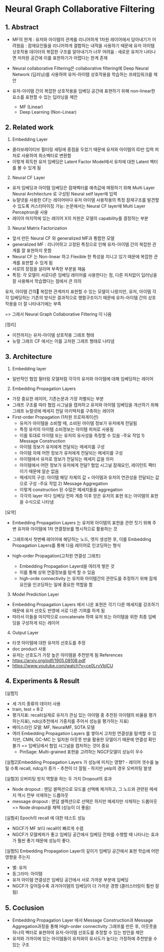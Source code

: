 
# Neural Graph Collaborative Filtering

## 1. Abstract
- MF의 한계
: 유저와 아이템의 관계를 리니어하게 1차원 레이어에서 담아내기가 어려웠음
: 잠재요인들을 리니어하게 결합하는 내적을 사용하기 때문에 유저 아이템 상호작용 데이터의 복잡한 구조를 알아내기가 너무 어려움
: 새로운 유저가 나타나면 저차원 공간에 이를 표현하기가 어렵다는 한계 존재

- Neural collaborative Filtering은 collaborative filtering에 Deep Neural Network (딥러닝)를 사용하여 유저-아이템 상호작용을 학습하는 프레임워크를 제안
- 유저-아이템 간의 복잡한 상호작용을 임베딩 공간에 표현하기 위해 non-linear한 요소를 표현할 수 있는 딥러닝을 제안
	-	MF (Linear)
	-	Deep Learning (Non-Linear)

## 2. Related work
1) Embedding Layer
- 콜라보레이티브 필터링 세팅에 중점을 두었기 때문에 유저와 아이템의 ID만 입력 피처로 사용하여 희소벡터로 변환함
-  이렇게 획득한 유저 임베딩은 Latent Factor Model에서 유저에 대한 Latent 벡터를 볼 수 있게 됨
2) Neural CF Layer
- 유저 임베딩과 아이템 임베딩은 잠재벡터를 예측값에 매핑하기 위해 Multi Layer Neural Architecture 로 구성된 Neural self layer에 입력
- 뉴럴넷을 사용한 CF는 레이어마다 유저 아이템 사용작용의 특정 잠재구조를 발견할 수 있도록 커스터마이징 가능: 논문에서는 Neural CF layer에 Multi Layer Perceptron을 사용
- 레이어 마지막에 있는 레이어 X의 차원은 모델의 capability를 결정하는 부분
3) Neural Matrix Factorization
- 앞서 만든 Neural CF 와 generalized MF과 통합한 모델
- generalized MF : 리니어하고 고정된 특징으로 인해 유저-아이템 간의 복잡한 관계를 잘 표현하지 못함
- Neural CF 는 Non-linear 하고 Flexible 한 특성을 지니고 있기 때문에 복잡한 관계를 표현할 수 있게 됨
- 서로의 장점을 살리며 부족한 부분을 채움
- 특징: 각 모델이 서로다른 임베딩 레이어를 사용한다는 점, 다른 피처없이 딥러닝을 잘 사용해서 학습했다는 점에서 큰 의의

유저, 아이템 간의 복잡한 관계까지 표현할 수 있는 모델이 나왔지만, 유저, 아이템 각각 임베딩하는 기존의 방식은 결과적으로 행렬구조이기 때문에 유저-아이템 간의 상호작용을 더 잘 나타내기에는 부족

=> 그래서 Neural Graph Collaborative Filtering 이 나옴

[정리]
- 이전까지는 유저-아이템 상호작용 그래프 형태
- 뉴럴 그래프 CF 에서는 이를 고차원 그래프 형태로 나타냄 

## 3. Architecture
1) Embedding layer
- 일반적인 협업 필터링 모델처럼 각각의 유저와 아이템에 대해 임베딩하는 레이어
2) Embedding Propagation Layers
- 가장 중요한 레이어, 기존논문과 가장 차별되는 부분
- 그래프 구조를 따라 협업 시그널을 캡처하고 유저와 아이템 임베딩을 개선하기 위해 그래프 뉴럴넷에 메세지 전달 아키텍처를 구축하는 레이어
- First-order Propagation (1차원 프로파게이션)
	- 유저가 아이템을 소비할 때, 소비된 아이템 정보가 유저에게 전달됨
	- 특정 유저의 아이템 소비정보는 아이템 피처로 사용됨
	- 이를 토대로 아이템 또는 유저의 유사성을 측정할 수 있음
-주요 작업 1) Message Construction
	- 아이템 정보가 유저에게 전달되는 메세지를 구성
	- 아이템 자체 어떤 정보가 유저에게 전달되는 메세지를 구성
	- 아이템에서 유저로 정보가 전달되는 메세지 값을 의미
	- 아이템에서 어떤 정보가 유저에게 전달? 협업 시그널 잠재요인, 레이턴트 팩터이기 때문에 알순 없음
	- 메세지의 구성: 아이템 해당 자체의 값 +  아이템과 유저의 연관성을 전달되는 값으로 구성
-주요 작업 2) Message Aggregation
	- 이렇게 construction 된 수많은 메세지들을 aggregation
	- 각각의 layer 마다 임베딩 전파 계층 이후 얻은 유저의 표현 또는 아이템의 표현을 수식으로 나타냄

[요약] 
- Embedding Propagation Layers 는 유저와 아이템의 표현을 관련 짓기 위해 주변 유저와 아이템에 1차 연결정보를 명시적으로 활용하는 것
- 그래프에서 첫번째 레이어에 해당하는 노드, 엣지 생성한 후, 이를 Embedding Propagation Layers를 통해 다음 레이어로 인코딩하는 형식

- high-order Propagation(고차원 연결성 그래프)
	-	Embedding Propagation Layerd을 여러개 쌓은 것
	-	이를 통해 상위 연결정보를 탐색 할 수 있음
	-	high-orde connectivity 는 유저와 아이템간의 관련도를 추정하기 위해 잠재요인을 인코딩하는 일에 중요한 역할을 함

3) Model Prediction Layer
- Embedding Propagation Layers 에서 나온 표현은 각기 다른 메세지를 강조하기 때문에 유저 선호도 반영에 서로 다른 기여를 하게 됨
- 따라서 이들을 마지막으로 concatenate 하여 유저 또는 아이템을 위한 최종 임베딩을 구성하게 되는 레이어

4) Output Layer
- 타겟 아이템에 대한 유저의 선호도를 추정
- doc product 사용
- 유저는 선호도가 가장 높은 아이템을 추천받게 됨
References
- https://arxiv.org/pdf/1905.08108.pdf
- https://www.youtube.com/watch?v=ce0LrvVblCU

## 4. Experiments & Result
[실험1]
- 세 가지 종류의 데이터 사용
- train, test = 8:2
- 평가지표: recall(실제로 유저가 관심 있는 아이템 중 추천된 아이템의 비율을 평가하는지표), ndcj(추천에서 가중치를 주어서 성능을 평가하는 지표)
-  베이스라인 모델: MF, NeuralMF, SOTA 모델
- 여러 Embedding Propagation Layers 를 쌓아서 고차원 연결성을 탐색할 수 있지만, CMN, GC-MC 는 일차원 아웃풋 만을 활용한 모델이기 때문에 연결성 확인 불가 => 임베딩에서 협업 시그널을 캡처하는 것이 중요
	- PinSage: Multi-grained 표현을 고려하는 NGCF모델이 성능이 우수

[실험2]Embedding Propagation Layers 가 성능에 미치는 영향?
	- 레이어 갯수를 늘릴 수록 recall, ndcg가 증가
	- 추천이 더 잘됨
	- 하지만 yelp의 경우 오버피팅 발생
	 
[실험3] 오버피팅 방지 역할을 하는 두 가지 Dropout의 효과
- Node dropout : 렌담 셀렉션으로 모드를 선택해 제거하고, 그 노드와 관련된 메세지 역시 전부 삭제하는 드롭아웃
- message dropout : 랜덤 셀렉션으로 선택은 하지만 메세지만 삭제하는 드롭아웃
=> Node dropout을 채택 (성능이 더 좋음)

[실험4] Epoch의 recall 에 대한 테스트 성능
- NGCF가 MF 보다 recall이  빠르게 수렴
- NGCF가 모델케파가 좋고 임베딩 공간에서 임베딩 전파를 수행할 때 나타나는 효과가 훨씬 좋기 때문에 성능이 좋다.

[실험5] Embedding Propagation Layer의 깊이가 임베딩 공간에서 표현 학습에 어떤 영향을 주는지
- 별: 유저
- 동그라미: 아이템
- 유저 아이템 연결성은 임베딩 공간에서 서로 가까운 부분에 임베딩
- NGCF가 깊어질수록 과거아이템의 임베딩이 더 가까운 경향 (클러스터링이 훨씬 잘됨)

## 5. Coclusion
- Embedding Propagation Layer 에서 Message Construction과 Message Aggregation과정을 통해 High-order connectivity 그래프를 만든 후, 아웃풋을 하나의 벡터로 표현하여 유저-아이템 선호도를 추정할 수 있는 방안을 제안
- 유저와 가까이에 있는 아이템들이 유저와의 유사도가 높다는 가정하에 추천받을 수 있는 구조

<!--stackedit_data:
eyJoaXN0b3J5IjpbOTk4MTQxNjMsNTY4MzU4Mzk5LC05Nzk1MD
I2NDEsLTM4MjUwMDE3NCwtOTkzMzAxODQ2LC0xMDU4ODMyNDM5
LDQ1MDM0NjY4MywyNDMwNzcxNjUsLTE2MTQzNDAwMjQsNzMwOT
k4MTE2XX0=
-->